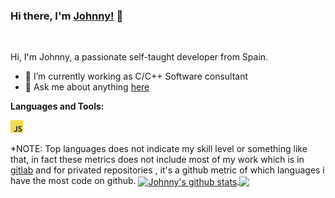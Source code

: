 ### Hi there, I'm [Johnny!](https://github.com/JohnnyVM) 👋

<br />

Hi, I'm Johnny, a passionate self-taught developer from Spain.

- 🔭 I’m currently working as C/C++ Software consultant
- 💬 Ask me about anything [here](https://github.com/JohnnyVM/JohnnyVM/issues)

**Languages and Tools:**  

<code><img height="20" src="https://raw.githubusercontent.com/github/explore/80688e429a7d4ef2fca1e82350fe8e3517d3494d/topics/javascript/javascript.png"></code>

*NOTE: Top languages does not indicate my skill level or something like that, in fact these metrics does not include most of my work which is in [gitlab](https://gitlab.com) and for privated repositories , it's a github metric of which languages i have the most code on github.
<a href="https://github.com/anuraghazra/github-readme-stats">
  <img align="center" src="https://github-readme-stats.vercel.app/api?username=JohnnyVM&show_icons=true&include_all_commits=true&theme=radical" alt="Johnny's github stats" />
</a>
<a href="https://github.com/anuraghazra/github-readme-stats">
  <img align="center" src="https://github-readme-stats.vercel.app/api/top-langs/?username=JohnnyVM&layout=compact&theme=radical" />
</a>

